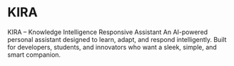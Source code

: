 # KIRA
KIRA – Knowledge Intelligence Responsive Assistant An AI-powered personal assistant designed to learn, adapt, and respond intelligently. Built for developers, students, and innovators who want a sleek, simple, and smart companion.
